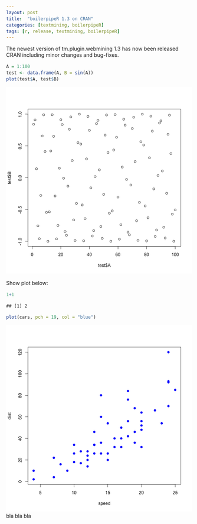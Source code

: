 ```yaml
---
layout: post
title:  "boilerpipeR 1.3 on CRAN"
categories: [textmining, boilerpipeR]
tags: [r, release, textmining, boilerpipeR]
---
```


The newest version of tm.plugin.webmining 1.3 has now been released CRAN including minor changes and bug-fixes. 


```r
A = 1:100
test <- data.frame(A, B = sin(A))
plot(test$A, test$B)
```

![plot of chunk unnamed-chunk-1](/figure/source/2015-05-10-boilerpipeR_1_3/unnamed-chunk-1-1.png) 

Show plot below:

```r
1+1
```

```
## [1] 2
```

```r
plot(cars, pch = 19, col = "blue")
```

![plot of chunk unnamed-chunk-2](/figure/source/2015-05-10-boilerpipeR_1_3/unnamed-chunk-2-1.png) 
bla bla bla

